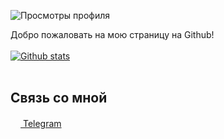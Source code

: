 ![Просмотры профиля](https://gpvc.arturio.dev/ktxdev)<br>

Добро пожаловать на мою страницу на Github!<br><br>
[![Github stats](https://github-readme-stats.vercel.app/api?username=ktxdev)](https://github.com/anuraghazra/github-readme-stats) <br><br>

## Связь со мной
  <a href="https://t.me/y9san9"><img src="https://upload.wikimedia.org/wikipedia/commons/thumb/8/82/Telegram_logo.svg/768px-Telegram_logo.svg.png" width=16 height=16 /> Telegram</a>
